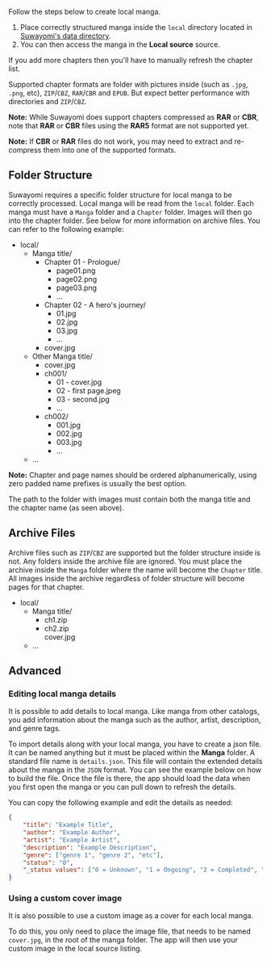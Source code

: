 Follow the steps below to create local manga.

1. Place correctly structured manga inside the `local` directory located in [Suwayomi's data directory](https://github.com/Suwayomi/Suwayomi-Server/wiki/The-Data-Directory).
1. You can then access the manga in the **Local source** source.

If you add more chapters then you'll have to manually refresh the chapter list.

Supported chapter formats are folder with pictures inside (such as `.jpg`, `.png`, etc), `ZIP`/`CBZ`, `RAR`/`CBR` and `EPUB`. But expect better performance with directories and `ZIP`/`CBZ`.

**Note:** While Suwayomi does support chapters compressed as **RAR** or **CBR**, note that **RAR** or **CBR** files using the **RAR5** format are not supported yet.

**Note:** If **CBR** or **RAR** files do not work, you may need to extract and re-compress them into one of the supported formats.


## Folder Structure

Suwayomi requires a specific folder structure for local manga to be correctly processed. Local manga will be read from the `local` folder. Each manga must have a `Manga` folder and a `Chapter` folder. Images will then go into the chapter folder. See below for more information on archive files. You can refer to the following example:


<div class="side-by-side">
	<ul class="file-tree">
		<li>
			local/
			<ul>
				<li>
					<span class="ft-icon ft-folder">Manga title/</span>
					<ul>
						<li>
							<span class="ft-icon ft-folder">Chapter 01 - Prologue/</span>
							<ul>
								<li><span class="ft-icon ft-image">page01.png</span></li>
								<li><span class="ft-icon ft-image">page02.png</span></li>
								<li><span class="ft-icon ft-image">page03.png</span></li>
								<li><span class="ft-icon ft-image">...</span></li>
							</ul>
						</li>
						<li>
							<span class="ft-icon ft-folder">Chapter 02 - A hero's journey/</span>
							<ul>
								<li><span class="ft-icon ft-image">01.jpg</span></li>
								<li><span class="ft-icon ft-image">02.jpg</span></li>
								<li><span class="ft-icon ft-image">03.jpg</span></li>
								<li><span class="ft-icon ft-image">...</span></li>
							</ul>
						</li>
						<li><span class="ft-icon ft-image">cover.jpg</span></li>
					</ul>
				</li>
				<li>
					<span class="ft-icon ft-folder">Other Manga title/</span>
					<ul>
						<li><span class="ft-icon ft-image">cover.jpg</span></li>
						<li>
							<span class="ft-icon ft-folder">ch001/</span>
							<ul>
								<li><span class="ft-icon ft-image">01 - cover.jpg</span></li>
								<li><span class="ft-icon ft-image">02 - first page.jpeg</span></li>
								<li><span class="ft-icon ft-image">03 - second.jpg</span></li>
								<li><span class="ft-icon ft-image">...</span></li>
							</ul>
						</li>
						<li>
							<span class="ft-icon ft-folder">ch002/</span>
							<ul>
								<li><span class="ft-icon ft-image">001.jpg</span></li>
								<li><span class="ft-icon ft-image">002.jpg</span></li>
								<li><span class="ft-icon ft-image">003.jpg</span></li>
								<li><span class="ft-icon ft-image">...</span></li>
							</ul>
						</li>
					</ul>
				</li>
				<li>...</li>
			</ul>
		</li>
	</ul>
</div>

**Note:** Chapter and page names should be ordered alphanumerically, using zero padded name prefixes is usually the best option.

The path to the folder with images must contain both the manga title and the chapter name (as seen above).

## Archive Files
Archive files such as `ZIP`/`CBZ` are supported but the folder structure inside is not. Any folders inside the archive file are ignored. You must place the archive inside the `Manga` folder where the name will become the `Chapter` title. All images inside the archive regardless of folder structure will become pages for that chapter.

<ul class="file-tree">
		<li>
			local/
			<ul>
				<li>
			<span class="ft-icon ft-folder">Manga title/</span>
			<ul>
				<li>
					<span class="ft-icon ft-zip">ch1.zip</span>
				</li>
					<li>
					<span class="ft-icon ft-zip">ch2.zip</span>
					</li>
						<span class="ft-icon ft-image">cover.jpg</span>
					</ul>
				</li>
				<li>...</li>
			</ul>
		</li>
</ul>


## Advanced

### Editing local manga details

It is possible to add details to local manga. Like manga from other catalogs, you add information about the manga such as the author, artist, description, and genre tags.

To import details along with your local manga, you have to create a json file. It can be named anything but it must be placed within the **Manga** folder. A standard file name is `details.json`. This file will contain the extended details about the manga in the `JSON` format. You can see the example below on how to build the file. Once the file is there, the app should load the data when you first open the manga or you can pull down to refresh the details.

You can copy the following example and edit the details as needed:
``` json
{
	"title": "Example Title",
	"author": "Example Author",
	"artist": "Example Artist",
	"description": "Example Description",
	"genre": ["genre 1", "genre 2", "etc"],
	"status": "0",
	"_status values": ["0 = Unknown", "1 = Ongoing", "2 = Completed", "3 = Licensed"]
}
```

### Using a custom cover image

It is also possible to use a custom image as a cover for each local manga.

To do this, you only need to place the image file, that needs to be named
`cover.jpg`, in the root of the manga folder. The app will then use your
custom image in the local source listing.
